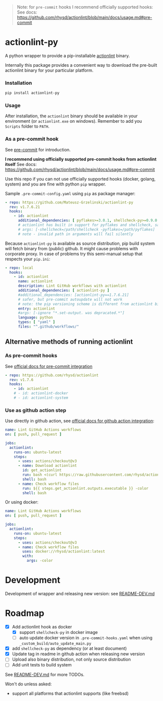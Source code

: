 > Note: for `pre-commit` hooks I recommend officially supported hooks:
> See docs: https://github.com/rhysd/actionlint/blob/main/docs/usage.md#pre-commit

# actionlint-py

A python wrapper to provide a pip-installable [actionlint] binary.

Internally this package provides a convenient way to download the pre-built
actionlint binary for your particular platform.

### Installation

```bash
pip install actionlint-py
```

### Usage

After installation, the `actionlint` binary should be available in your
environment (or `actionlint.exe` on windows). Remember to add you `Scripts` folder to `PATH`.

### As a pre-commit hook

See [pre-commit] for introduction.

**I recommend using officially supported pre-commit hooks from actionlint itself**
See docs: https://github.com/rhysd/actionlint/blob/main/docs/usage.md#pre-commit

Use this repo if you can not use officially supported hooks (docker, golang, system) and you are fine with python `pip` wrapper.

Sample `.pre-commit-config.yaml` using `pip` as package manager:

```yaml
- repo: https://github.com/Mateusz-Grzelinski/actionlint-py
  rev: v1.7.6.21
  hooks:
    - id: actionlint
      additional_dependencies: [ pyflakes>=3.0.1, shellcheck-py>=0.9.0.5 ]
      # actionlint has built in support for pyflakes and shellcheck, sadly they will not be auto updated. Check https://pypi.org/project/actionlint-py/ for latest version. Alternatively:
      # args: [-shellcheck=/path/shellcheck -pyflakes=/path/pyflakes]
      # note - invalid path in arguments will fail silently
```

Because `actionlint-py` is available as source distribution, pip build system will fetch binary from (public)
github. It might cause problems with corporate proxy. In case of problems try this semi-manual setup that respects
your `pip.ini`:

```yaml
- repo: local
  hooks:
    - id: actionlint
      name: actionlint
      description: Lint GitHub workflows with actionlint
      additional_dependencies: [ actionlint-py ]
      #additional_dependencies: [actionlint-py==1.7.6.21]
      # safer, but pre-commit autoupdate will not work
      # note: the pip versioning scheme is different from actionlint binary: not "v1.7.6" but "1.7.6.21" (last number is build system version)
      entry: actionlint
      #args: [-ignore "*.set-output. was depracated.*"]
      language: python
      types: [ "yaml" ]
      files: "^.github/workflows/"
```

[actionlint]: https://github.com/rhysd/actionlint

[pre-commit]: https://pre-commit.com

## Alternative methods of running actionlint

### As pre-commit hooks

See [official docs for pre-commit integration](https://github.com/rhysd/actionlint/blob/main/docs/usage.md#pre-commit)

```yaml
- repo: https://github.com/rhysd/actionlint
  rev: v1.7.6
  hooks:
    - id: actionlint
    # - id: actionlint-docker
    # - id: actionlint-system
```

### Use as github action step

Use directly in github action, see
[official docs for github action integration](https://github.com/rhysd/actionlint/blob/main/docs/usage.md#use-actionlint-on-github-actions):

```yaml
name: Lint GitHub Actions workflows
on: [ push, pull_request ]

jobs:
  actionlint:
    runs-on: ubuntu-latest
    steps:
      - uses: actions/checkout@v3
      - name: Download actionlint
        id: get_actionlint
        run: bash <(curl https://raw.githubusercontent.com/rhysd/actionlint/main/scripts/download-actionlint.bash)
        shell: bash
      - name: Check workflow files
        run: ${{ steps.get_actionlint.outputs.executable }} -color
        shell: bash
```

Or using docker:

```yaml
name: Lint GitHub Actions workflows
on: [ push, pull_request ]

jobs:
  actionlint:
    runs-on: ubuntu-latest
    steps:
      - uses: actions/checkout@v3
      - name: Check workflow files
        uses: docker://rhysd/actionlint:latest
        with:
          args: -color
```

# Development

Development of wrapper and releasing new version:
see [README-DEV.md](https://github.com/Mateusz-Grzelinski/actionlint-py/blob/main/README-DEV.md)

# Roadmap

- [x] Add actionlint hook as docker
    - [x] support `shellcheck-py` in docker image
    - [ ] auto update docker version in `.pre-commit-hooks.yaml` when using `_custom_build/auto_update_main.py`
- [x] add `shellcheck-py` as dependency (or at least document)
- [x] Update tag in readme in github action when releasing new version
- [ ] Upload also binary distribution, not only source distribution
- [ ] Add unit tests to build system

See [README-DEV.md](https://github.com/Mateusz-Grzelinski/actionlint-py/blob/main/README-DEV.md) for more TODOs.

Won't do unless asked:

- support all platforms that actionlint supports (like freebsd)
